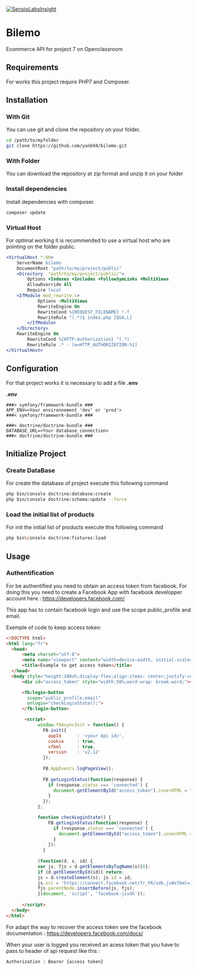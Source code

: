 [![SensioLabsInsight](https://insight.sensiolabs.com/projects/4bdfba57-986f-485d-9905-64130742d59d/big.png)](https://insight.sensiolabs.com/projects/4bdfba57-986f-485d-9905-64130742d59d)

# Bilemo

Ecommerce API for project 7 on Openclassroom

## Requirements

For works this project require PHP7 and Composer.

## Installation

### With Git

You can use git and clone the repository on your folder.

```sh
cd /path/to/myfolder
git clone https://github.com/yanb94/bilemo.git
```  

### With Folder

You can download the repository at zip format and unzip it on your folder

### Install dependencies 

Install dependencies with composer.

```sh
composer update
```

### Virtual Host

For optimal working it is recommended to use a virtual host who are pointing on the folder public.

```apache
<VirtualHost *:80>
	ServerName bilemo
	DocumentRoot "path/to/my/project/public"
	<Directory  "path/to/my/project/public/">
		Options +Indexes +Includes +FollowSymLinks +MultiViews
		AllowOverride All
		Require local
	<IfModule mod_rewrite.c>
            Options -MultiViews
            RewriteEngine On
            RewriteCond %{REQUEST_FILENAME} !-f
            RewriteRule ^(.*)$ index.php [QSA,L]
        </IfModule>
	</Directory>
	RewriteEngine On
        RewriteCond %{HTTP:Authorization} ^(.*)
        RewriteRule .* - [e=HTTP_AUTHORIZATION:%1]
</VirtualHost>
```
## Configuration

For that project works it is necessary to add a file **.env** 

**.env**

```
###> symfony/framework-bundle ###
APP_ENV=<Your environnement 'dev' or 'prod'>
###< symfony/framework-bundle ###

###> doctrine/doctrine-bundle ###
DATABASE_URL=<Your database connection>
###< doctrine/doctrine-bundle ###

```

## Initialize Project

### Create DataBase

For create the database of project execute this following command
```sh
php bin/console doctrine:database:create
php bin/console doctrine:schema:update --force
```

### Load the initial list of products

For init the initial list of products execute this following command

```sh
php bin\console doctrine:fixtures:load
```

## Usage

### Authentification

For be authentified you need to obtain an access token from facebook.
For doing this you need to create a Facebook App with facebook developper account here : https://developers.facebook.com/

This app has to contain facebook login and use the scope public_profile and email.

Exemple of code to keep access token:

```html
<!DOCTYPE html>
<html lang="fr">
  <head>
      <meta charset="utf-8">
      <meta name="viewport" content="width=device-width, initial-scale=1.0">
      <title>Example to get access token</title>
  </head>
  <body style="height:100vh;display:flex;align-items: center;justify-content: center;flex-direction: column;">
	  <div id="access_token" style="width:50%;word-wrap: break-word;"></div>

	  <fb:login-button 
	    scope="public_profile,email"
	    onlogin="checkLoginState();">
	  </fb:login-button>

	   <script>
			window.fbAsyncInit = function() {
			  FB.init({
			    appId      : '<your Api id>',
			    cookie     : true,
			    xfbml      : true,
			    version    : 'v2.12'
			  });
			    
			  FB.AppEvents.logPageView();   
			    
			  FB.getLoginStatus(function(response) {
			    if (response.status === 'connected') {
			      document.getElementById("access_token").innerHTML = "<b>Access Token </b>"+response.authResponse.accessToken;
			    }
			  });
			};

			function checkLoginState() {
			    FB.getLoginStatus(function(response) {
			      if (response.status === 'connected') {
			        document.getElementById("access_token").innerHTML = "<b>Access Token </b>"+response.authResponse.accessToken;
			      }
			    });
			  }
			   
			(function(d, s, id) {
			var js, fjs = d.getElementsByTagName(s)[0];
			if (d.getElementById(id)) return;
			js = d.createElement(s); js.id = id;
			js.src = 'https://connect.facebook.net/fr_FR/sdk.js#xfbml=1&version=v2.12&appId=537965866575455&autoLogAppEvents=1';
			fjs.parentNode.insertBefore(js, fjs);
			}(document, 'script', 'facebook-jssdk'));
	      
	  </script>
  </body>
</html>
```

For adapt the way to recover the access token see the facebook documentation : https://developers.facebook.com/docs/ 

When your user is logged you received an acess token that you have to pass to header of api request like this :

```sh
Authorization : Bearer {access token}
```

